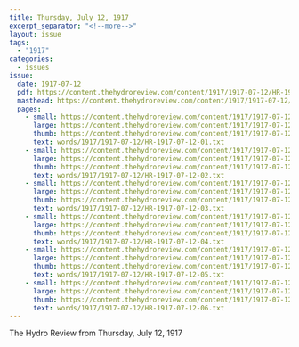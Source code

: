 ```yaml
---
title: Thursday, July 12, 1917
excerpt_separator: "<!--more-->"
layout: issue
tags:
  - "1917"
categories:
  - issues
issue:
  date: 1917-07-12
  pdf: https://content.thehydroreview.com/content/1917/1917-07-12/HR-1917-07-12.pdf
  masthead: https://content.thehydroreview.com/content/1917/1917-07-12/masthead/HR-1917-07-12.jpg
  pages:
    - small: https://content.thehydroreview.com/content/1917/1917-07-12/small/HR-1917-07-12-01.jpg
      large: https://content.thehydroreview.com/content/1917/1917-07-12/large/HR-1917-07-12-01.jpg
      thumb: https://content.thehydroreview.com/content/1917/1917-07-12/thumbnails/HR-1917-07-12-01.jpg
      text: words/1917/1917-07-12/HR-1917-07-12-01.txt
    - small: https://content.thehydroreview.com/content/1917/1917-07-12/small/HR-1917-07-12-02.jpg
      large: https://content.thehydroreview.com/content/1917/1917-07-12/large/HR-1917-07-12-02.jpg
      thumb: https://content.thehydroreview.com/content/1917/1917-07-12/thumbnails/HR-1917-07-12-02.jpg
      text: words/1917/1917-07-12/HR-1917-07-12-02.txt
    - small: https://content.thehydroreview.com/content/1917/1917-07-12/small/HR-1917-07-12-03.jpg
      large: https://content.thehydroreview.com/content/1917/1917-07-12/large/HR-1917-07-12-03.jpg
      thumb: https://content.thehydroreview.com/content/1917/1917-07-12/thumbnails/HR-1917-07-12-03.jpg
      text: words/1917/1917-07-12/HR-1917-07-12-03.txt
    - small: https://content.thehydroreview.com/content/1917/1917-07-12/small/HR-1917-07-12-04.jpg
      large: https://content.thehydroreview.com/content/1917/1917-07-12/large/HR-1917-07-12-04.jpg
      thumb: https://content.thehydroreview.com/content/1917/1917-07-12/thumbnails/HR-1917-07-12-04.jpg
      text: words/1917/1917-07-12/HR-1917-07-12-04.txt
    - small: https://content.thehydroreview.com/content/1917/1917-07-12/small/HR-1917-07-12-05.jpg
      large: https://content.thehydroreview.com/content/1917/1917-07-12/large/HR-1917-07-12-05.jpg
      thumb: https://content.thehydroreview.com/content/1917/1917-07-12/thumbnails/HR-1917-07-12-05.jpg
      text: words/1917/1917-07-12/HR-1917-07-12-05.txt
    - small: https://content.thehydroreview.com/content/1917/1917-07-12/small/HR-1917-07-12-06.jpg
      large: https://content.thehydroreview.com/content/1917/1917-07-12/large/HR-1917-07-12-06.jpg
      thumb: https://content.thehydroreview.com/content/1917/1917-07-12/thumbnails/HR-1917-07-12-06.jpg
      text: words/1917/1917-07-12/HR-1917-07-12-06.txt
---
```


The Hydro Review from Thursday, July 12, 1917

<!--more-->

